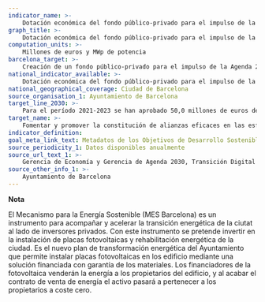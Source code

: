 ```yaml
---
indicator_name: >-
    Dotación económica del fondo público-privado para el impulso de la Agenda 2030 Barcelona
graph_title: >-
    Dotación económica del fondo público-privado para el impulso de la Agenda 2030 Barcelona
computation_units: >-
    Millones de euros y MWp de potencia
barcelona_target: >-
    Creación de un fondo público-privado para el impulso de la Agenda 2030 en Barcelona
national_indicator_available: >-
    Dotación económica del fondo público-privado para el impulso de la Agenda 2030 Barcelona
national_geographical_coverage: Ciudad de Barcelona
source_organisation_1: Ayuntamiento de Barcelona
target_line_2030: >-
    Para el período 2021-2023 se han aprobado 50,0 millones de euros del presupuesto del Ayuntamiento. Objetivo de inversión privada 2021-2023: 166,0 millones de euros. Objetivo de potencia instalada 2021-2023: 83,0 MWp
target_name: >-
    Fomentar y promover la constitución de alianzas eficaces en las esferas pública, público-privada y de la sociedad civil, aprovechando la experiencia y las estrategias de obtención de recursos de los partenariados
indicator_definition:
goal_meta_link_text: Metadatos de los Objetivos de Desarrollo Sostenible de las Naciones Unidas (pdf 894kB)
source_periodicity_1: Datos disponibles anualmente
source_url_text_1: >-
    Gerencia de Economía y Gerencia de Agenda 2030, Transición Digital y Deportes
source_other_info_1: >-
    Ayuntamiento de Barcelona
---
```

**Nota**

El Mecanismo para la Energía Sostenible (MES Barcelona) es un instrumento para acompañar y acelerar la transición energética de la ciutat al lado de inversores privados.
Con este instrumento se pretende invertir en la instalación de placas fotovoltaicas y rehabilitación energética de la ciudad.
Es el nuevo plan de transformación energética del Ayuntamiento que permite instalar placas fotovoltaicas en los edificio mediante una solución financiada con garantía de los materiales. Los financiadores de la fotovoltaica venderán la energía a los propietarios del edificio, y al acabar el contrato de venta de energía el activo pasará a pertenecer a los propietarios a coste cero.

